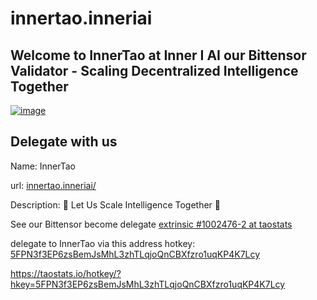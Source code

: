 # innertao.inneriai
## Welcome to InnerTao at Inner I AI our Bittensor Validator - Scaling Decentralized Intelligence Together
[![image](https://i.arxius.io/1d5bce91.png)](http://innerinetwork.hns.to/)
## Delegate with us
Name: InnerTao

url: [innertao.inneriai/](http://innertao.inneriai.hns.to/)

Description: 🤝 Let Us Scale Intelligence Together 🤝


See our Bittensor become delegate [extrinsic #1002476-2 at taostats](https://x.taostats.io/extrinsic/1002476-2)

delegate to InnerTao via this address hotkey: [5FPN3f3EP6zsBemJsMhL3zhTLqjoQnCBXfzro1uqKP4K7Lcy](https://x.taostats.io/account/5FPN3f3EP6zsBemJsMhL3zhTLqjoQnCBXfzro1uqKP4K7Lcy)

https://taostats.io/hotkey/?hkey=5FPN3f3EP6zsBemJsMhL3zhTLqjoQnCBXfzro1uqKP4K7Lcy
